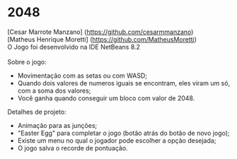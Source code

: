 # 2048
[Cesar Marrote Manzano] (https://github.com/cesarmmanzano)
<br>
[Matheus Henrique Moretti] (https://github.com/MatheusMoretti)
<br>
O Jogo foi desenvolvido na IDE NetBeans 8.2
<br><br>
Sobre o jogo:
- Movimentação com as setas ou com WASD;
- Quando dois valores de numeros iguais se encontram, eles viram um só, com a soma dos valores;
- Você ganha quando conseguir um bloco com valor de 2048.

Detalhes de projeto:
- Animação para as junções;
- "Easter Egg" para completar o jogo (botão atrás do botão de novo jogo);
- Existe um menu no qual o jogador pode escolher a opção desejada;
- O jogo salva o recorde de pontuação.
